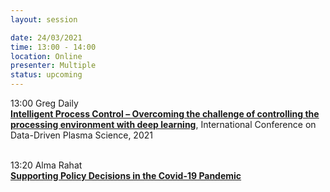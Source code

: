```yaml
---
layout: session

date: 24/03/2021
time: 13:00 - 14:00
location: Online
presenter: Multiple
status: upcoming
---
```

13:00 Greg Daily<br/>
**[Intelligent Process Control – Overcoming the challenge of controlling the processing environment with deep learning](
papers/0057-intelligent-process-control-gregory-daly)**,
International Conference on Data-Driven Plasma Science,
2021<br/><br/>

13:20 Alma Rahat<br/>
**[Supporting Policy Decisions in the Covid-19 Pandemic](
papers/0058-supporting-policy-decisions-in-the-covid-19-pandemic)**
